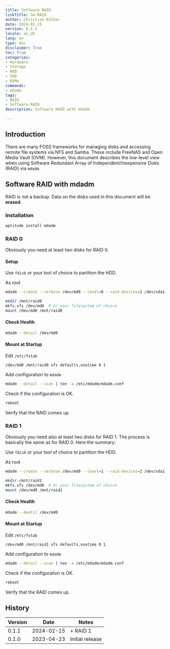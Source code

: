 ```yaml
---
title: Software RAID
linkTitle: Sw-RAID
author: Christian Külker
date: 2024-02-15
version: 0.1.1
locale: en_US
lang: en
type: doc
disclaimer: True
toc: True
categories:
- Hardware
- Storage
- HDD
- SDD
- NVMe
commands:
- mdadm
tags:
- RAID
- Software-RAID
description: Software RAID with mdadm

---
```


## Introduction

There are many FOSS frameworks for managing disks and accessing remote file
systems via NFS and Samba. These include FreeNAS and Open Media Vault (OVM).
However, this document describes the low-level view when using Software
Redundant Array of Independent/Inexpensive Disks (RAID) via `mdadm`.

## Software RAID with mdadm

RAID is not a backup. Data on the disks used in this document will
be __erased__.

### Installation

```bash
aptitude install mdadm
```

### RAID 0

Obviously you need at least two disks for RAID 0.

#### Setup

Use `fdisk` or your tool of choice to partition the HDD.

As root

```bash
mdadm --create --verbose /dev/md0 --level=0 --raid-devices=2 /dev/sda1 /dev/sdb1

mkdir /mnt/raid0
mkfs.xfs /dev/md0  # Or your filesystem of choice
mount /dev/md0 /mnt/raid0
```

#### Check Health

```bash
mdadm --detail /dev/md0
```

#### Mount at Startup

Edit `/etc/fstab`

~~~
/dev/md0 /mnt/raid0 xfs defaults,noatime 0 1
~~~

Add configuration to `mdadm`

```bash
mdadm --detail --scan | tee -a /etc/mdadm/mdadm.conf
```

Check if the configuration is OK.

```bash
reboot
```

Verify that the RAID comes up.


### RAID 1

Obviously you need also at least two disks for RAID 1.
The process is basically the same as for RAID 0.
Here the summary:

Use `fdisk` or your tool of choice to partition the HDD.

As root

```bash
mdadm --create --verbose /dev/md0 --level=1 --raid-devices=2 /dev/sda1 /dev/sdb1

mkdir /mnt/raid1
mkfs.xfs /dev/md0  # Or your filesystem of choice
mount /dev/md0 /mnt/raid1
```

#### Check Health

```bash
mdadm --deatil /dev/md0
```

#### Mount at Startup

Edit `/etc/fstab`

~~~
/dev/md0 /mnt/raid1 xfs defaults,noatime 0 1
~~~

Add configuration to `mdadm`

```bash
mdadm --detail --scan | tee -a /etc/mdadm/mdadm.conf
```

Check if the configuration is OK.

```bash
reboot
```

Verify that the RAID comes up.


## History

| Version | Date       | Notes                                                |
| ------- | ---------- | ---------------------------------------------------- |
| 0.1.1   | 2024-02-15 | + RAID 1                                             |
| 0.1.0   | 2023-04-23 | Initial release                                      |

